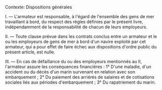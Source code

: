 Contexte: Dispositions générales

I. — L'armateur est responsable, à l'égard de l'ensemble des gens de mer travaillant à bord, du respect des règles définies par le présent livre, indépendamment de la responsabilité de chacun de leurs employeurs.

II. — Toute clause prévue dans les contrats conclus entre un armateur et le ou les employeurs de gens de mer à bord d'un navire exploité par cet armateur, qui a pour effet de faire échec aux dispositions d'ordre public du présent article, est nulle.

III. — En cas de défaillance du ou des employeurs mentionnés au II, l'armateur assure les conséquences financières : 1° D'une maladie, d'un accident ou du décès d'un marin survenant en relation avec son embarquement ; 2° Du paiement des arriérés de salaires et de cotisations sociales liés aux périodes d'embarquement ; 3° Du rapatriement du marin.